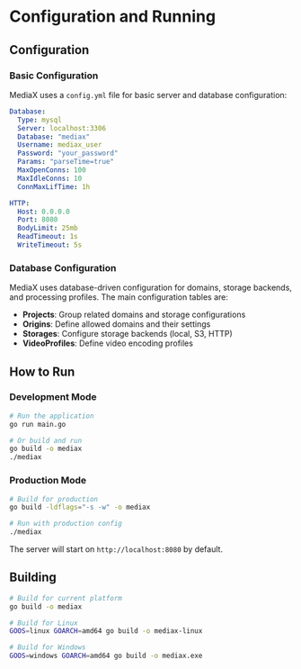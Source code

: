# Configuration and Running

## Configuration

### Basic Configuration

MediaX uses a `config.yml` file for basic server and database configuration:

```yaml
Database:
  Type: mysql
  Server: localhost:3306
  Database: "mediax"
  Username: mediax_user
  Password: "your_password"
  Params: "parseTime=true"
  MaxOpenConns: 100
  MaxIdleConns: 10
  ConnMaxLifTime: 1h

HTTP:
  Host: 0.0.0.0
  Port: 8080
  BodyLimit: 25mb
  ReadTimeout: 1s
  WriteTimeout: 5s
```

### Database Configuration

MediaX uses database-driven configuration for domains, storage backends, and processing profiles. The main configuration tables are:

- **Projects**: Group related domains and storage configurations
- **Origins**: Define allowed domains and their settings
- **Storages**: Configure storage backends (local, S3, HTTP)
- **VideoProfiles**: Define video encoding profiles

## How to Run

### Development Mode

```bash
# Run the application
go run main.go

# Or build and run
go build -o mediax
./mediax
```

### Production Mode

```bash
# Build for production
go build -ldflags="-s -w" -o mediax

# Run with production config
./mediax
```

The server will start on `http://localhost:8080` by default.

## Building

```bash
# Build for current platform
go build -o mediax

# Build for Linux
GOOS=linux GOARCH=amd64 go build -o mediax-linux

# Build for Windows
GOOS=windows GOARCH=amd64 go build -o mediax.exe
```